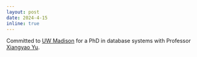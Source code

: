 ```yaml
---
layout: post
date: 2024-4-15
inline: true
---
```


Committed to [UW Madison](https://database.cs.wisc.edu/) for a PhD in database systems with Professor [Xiangyao Yu](https://pages.cs.wisc.edu/~yxy/).
